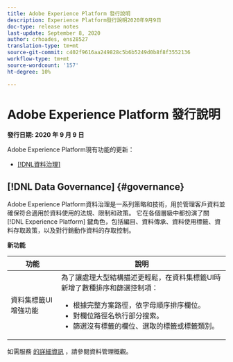 ```yaml
---
title: Adobe Experience Platform 發行說明
description: Experience Platform發行說明2020年9月9日
doc-type: release notes
last-update: September 8, 2020
author: crhoades, ens28527
translation-type: tm+mt
source-git-commit: c402f9616aa249828c5b6b5249d0b8f8f3552136
workflow-type: tm+mt
source-wordcount: '157'
ht-degree: 10%

---
```



# Adobe Experience Platform 發行說明

**發行日期: 2020 年 9 月 9 日**

Adobe Experience Platform現有功能的更新：

* [[!DNL資料治理]](#governance)

## [!DNL Data Governance] {#governance}

Adobe Experience Platform資料治理是一系列策略和技術，用於管理客戶資料並確保符合適用於資料使用的法規、限制和政策。 它在各個層級中都扮演了關 [!DNL Experience Platform] 鍵角色，包括編目、資料傳承、資料使用標籤、資料存取政策，以及對行銷動作資料的存取控制。

**新功能**

| 功能 | 說明 |
| --- | --- |
| 資料集標籤UI增強功能 | 為了讓處理大型結構描述更輕鬆，在資料集標籤UI時新增了數種排序和篩選控制項： <ul><li>根據完整方案路徑，依字母順序排序欄位。</li><li>對欄位路徑名執行部分搜索。</li><li>篩選沒有標籤的欄位、選取的標籤或標籤類別。</li></ul> |

如需服務 [的詳細資訊](../../data-governance/home.md) ，請參閱資料管理概觀。